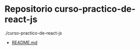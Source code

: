 # Repositorio curso-practico-de-react-js 
./curso-practico-de-react-js
 * [README.md](./curso-practico-de-react-js/README.md)
